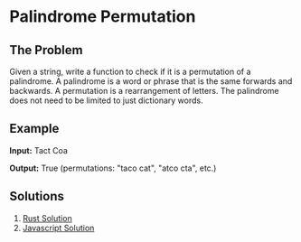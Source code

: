 # Palindrome Permutation 

## The Problem

Given a string, write a function to check if it is a permutation of a palindrome.
A palindrome is a word or phrase that is the same forwards and backwards. A permutation
is a rearrangement of letters. The palindrome does not need to be limited to just dictionary
words.

## Example
**Input:** Tact Coa

**Output:** True (permutations: "taco cat", "atco cta", etc.)

## Solutions
1. [Rust Solution](rs-solution/palindrome-permutation)
2. [Javascript Solution](js-solution/)
